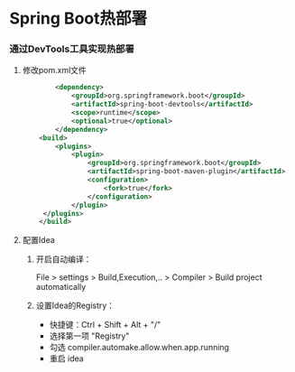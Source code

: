 # Spring Boot热部署

### 通过DevTools工具实现热部署

1. 修改pom.xml文件

   ```xml
           <dependency>
               <groupId>org.springframework.boot</groupId>
               <artifactId>spring-boot-devtools</artifactId>
               <scope>runtime</scope>
               <optional>true</optional>
           </dependency>
       <build>
           <plugins>
               <plugin>
                   <groupId>org.springframework.boot</groupId>
                   <artifactId>spring-boot-maven-plugin</artifactId>
                   <configuration>
                       <fork>true</fork>
                   </configuration>
               </plugin>
   		</plugins>
       </build>
   ```

2. 配置Idea

   1. 开启自动编译：

       File > settings > Build,Execution,..  > Compiler > Build project automatically

   2. 设置Idea的Registry：

      - 快捷键：Ctrl + Shift + Alt + "/" 
      - 选择第一项  "Registry"
      - 勾选 compiler.automake.allow.when.app.running
      - 重启 idea